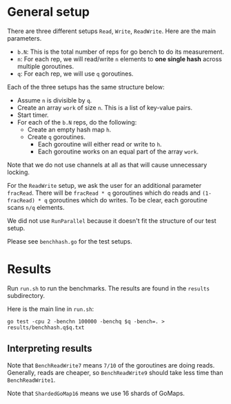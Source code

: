 # General setup
There are three different setups `Read`, `Write`, `ReadWrite`. Here are the main parameters.

* `b.N`: This is the total number of reps for go bench to do its measurement.
* `n`: For each rep, we will read/write `n` elements to **one single hash** across multiple goroutines.
* `q`: For each rep, we will use `q` goroutines.

Each of the three setups has the same structure below:

* Assume `n` is divisible by `q`.
* Create an array `work` of size `n`. This is a list of key-value pairs.
* Start timer.
* For each of the `b.N` reps, do the following:
  * Create an empty hash map `h`.
  * Create `q` goroutines.
	* Each goroutine will either read or write to `h`.
	* Each goroutine works on an equal part of the array `work`.

Note that we do not use channels at all as that will cause unnecessary locking.

For the `ReadWrite` setup, we ask the user for an additional parameter `fracRead`. There will be `fracRead * q` goroutines which do reads and `(1-fracRead) * q` goroutines which do writes. To be clear, each goroutine scans `n/q` elements.

We did not use `RunParallel` because it doesn't fit the structure of our test setup.

Please see `benchhash.go` for the test setups.

# Results

Run `run.sh` to run the benchmarks. The results are found in the `results` subdirectory.

Here is the main line in `run.sh`:

```
go test -cpu 2 -benchn 100000 -benchq $q -bench=. > results/benchhash.q$q.txt
```

## Interpreting results

Note that `BenchReadWrite7` means `7/10` of the goroutines are doing reads. Generally, reads are cheaper, so `BenchReadWrite9` should take less time than `BenchReadWrite1`.

Note that `ShardedGoMap16` means we use 16 shards of GoMaps.
